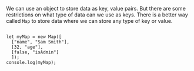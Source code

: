 We can use an object to store
data as key, value pairs. But there
are some restrictions on what type
of data can we use as keys. There
is a better way called `Map` to store data
where we can store any type of key or value.

<Editor lang="javascript">
<code>
let myMap = new Map([
  ["name", "Sam Smith"],
  [32, "age"],
  [false, "isAdmin"]
  ]);
console.log(myMap);
</code>
</Editor>